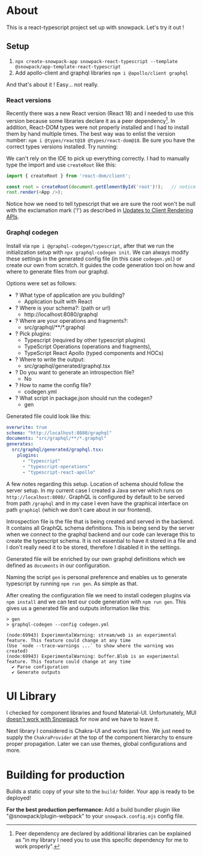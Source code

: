# About
This is a react-typescript project set up with snowpack. Let's try it out !

## Setup
1. `npx create-snowpack-app snowpack-react-typescript --template @snowpack/app-template-react-typescript`
2. Add apollo-client and graphql libraries `npm i @apollo/client graphql`

And that's about it ! Easy... not really.

### React versions
Recently there was a new React version (React 18) and I needed to use this version because some libraries declare it as a peer dependency[^1]. In addition, React-DOM types were not properly installed and I had to install them by hand multiple times. The best way was to enlist the version number: `npm i @types/react@18 @types/react-dom@18`.
Be sure you have the correct types versions installed. Try running:

We can't rely on the IDE to pick up everything correctly. I had to manually type the import and use `createRoot` like this:

```ts
import { createRoot } from 'react-dom/client';

const root = createRoot(document.getElementById('root')!);   // notice the '!'
root.render(<App />);
```

Notice how we need to tell typescript that we are sure the root won't be null with the exclamation mark ('!') as described in [Updates to Client Rendering APIs](https://reactjs.org/blog/2022/03/08/react-18-upgrade-guide.html#updates-to-client-rendering-apis).

[^1]: Peer dependency are declared by additional libraries can be explained as "in my library I need you to use this specific dependency for me to work properly".

### Graphql codegen
Install via `npm i @graphql-codegen/typescript`, after that we run the initialization setup with `npx graphql-codegen init`.  We can always modify these settings in the generated config file (in this case `codegen.yml`) or create our own from scratch. It guides the code generation tool on how and where to generate files from our graphql.

Options were set as follows:
- ? What type of application are you building? 
  - Application built with React
- ? Where is your schema?: (path or url) 
  - http://localhost:8080/graphql
- ? Where are your operations and fragments?: 
  - src/graphql/**/*.graphql
- ? Pick plugins: 
  - Typescript (required by other typescript plugins)
  - TypeScript Operations (operations and fragments),
  - TypeScript React Apollo (typed components and HOCs)
- ? Where to write the output:
  - src/graphql/generated/graphql.tsx
- ? Do you want to generate an introspection file? 
  - No
- ? How to name the config file? 
  - codegen.yml
- ? What script in package.json should run the codegen? 
  - gen

Generated file could look like this:
```yml
overwrite: true
schema: "http://localhost:8080/graphql"
documents: "src/graphql/**/*.graphql"
generates:
  src/graphql/generated/graphql.tsx:
    plugins:
      - "typescript"
      - "typescript-operations"
      - "typescript-react-apollo"
```

A few notes regarding this setup. Location of schema should follow the server setup. In my current case I created a Java server which runs on `http://localhost:8080/`. GraphQL is configured by default to be served from path `/graphql` and in my case I even have the graphical interface on path `graphiql` (which we don't care about in our frontend).

Introspection file is the file that is being created and served in the backend. It contains all GraphQL schema definitions. This is being send by the server when we connect to the graphql backend and our code can leverage this to create the typescript schema. It is not essential to have it stored in a file and I don't really need it to be stored, therefore I disabled it in the settings.

Generated file will be enriched by our own graphql definitions which we defined as `documents` in our configuration.

Naming the script `gen` is personal preference and enables us to generate typescript by running `npm run gen`. As simple as that.

After creating the configuration file we need to install codegen plugins via `npm install` and we can test our code generation with `npm run gen`. This gives us a generated file and outputs information like this:

```
> gen
> graphql-codegen --config codegen.yml

(node:69943) ExperimentalWarning: stream/web is an experimental feature. This feature could change at any time
(Use `node --trace-warnings ...` to show where the warning was created)
(node:69943) ExperimentalWarning: buffer.Blob is an experimental feature. This feature could change at any time
  ✔ Parse configuration
  ✔ Generate outputs
```

# UI Library
I checked for component libraries and found Material-UI. Unfortunately, MUI [doesn't work with Snowpack](https://github.com/mui/material-ui/issues/26568) for now and we have to leave it.

Next library I considered is Chakra-UI and works just fine. We just need to supply the `ChakraProvider` at the top of the component hierarchy to ensure proper propagation. Later we can use themes, global configurations and more.

# Building for production

Builds a static copy of your site to the `build/` folder.
Your app is ready to be deployed!

**For the best production performance:** Add a build bundler plugin like "@snowpack/plugin-webpack" to your `snowpack.config.mjs` config file.
